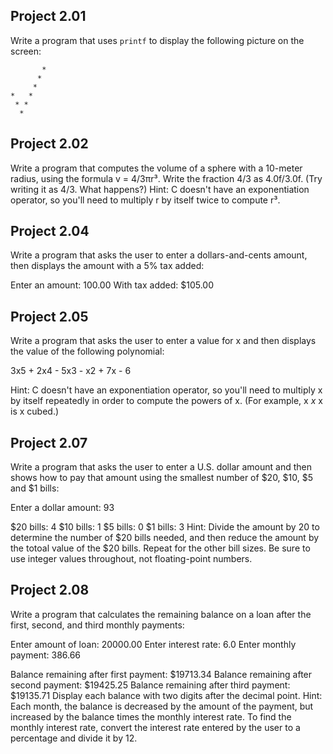 
## Project 2.01

Write a program that uses `printf` to display the following picture on the
screen:

```shell
       *
      *
     *
*   *
 * *
  *
```

## Project 2.02

Write a program that computes the volume of a sphere with a 10-meter radius, using the formula v = 4/3πr³. Write the fraction 4/3 as 4.0f/3.0f. (Try writing it as 4/3. What happens?) Hint: C doesn't have an exponentiation operator, so you'll need to multiply r by itself twice to compute r³.

## Project 2.04

Write a program that asks the user to enter a dollars-and-cents amount, then displays the amount with a 5% tax added:

Enter an amount: 100.00
With tax added: $105.00

## Project 2.05

Write a program that asks the user to enter a value for x and then displays the value of the following polynomial:

3x5 + 2x4 - 5x3 - x2 + 7x - 6

Hint: C doesn't have an exponentiation operator, so you'll need to multiply x by itself repeatedly in order to compute the powers of x. (For example, x *x* x is x cubed.)

## Project 2.07

Write a program that asks the user to enter a U.S. dollar amount and then shows how to pay that amount using the smallest number of $20, $10, $5 and $1 bills:

Enter a dollar amount: 93

$20 bills: 4
$10 bills: 1
 $5 bills: 0
 $1 bills: 3
Hint: Divide the amount by 20 to determine the number of $20 bills needed, and then reduce the amount by the totoal value of the $20 bills. Repeat for the other bill sizes. Be sure to use integer values throughout, not floating-point numbers.

## Project 2.08

Write a program that calculates the remaining balance on a loan after the first, second, and third monthly payments:

Enter amount of loan: 20000.00
Enter interest rate: 6.0
Enter monthly payment: 386.66

Balance remaining after first payment: $19713.34
Balance remaining after second payment: $19425.25
Balance remaining after third payment: $19135.71
Display each balance with two digits after the decimal point. Hint: Each month, the balance is decreased by the amount of the payment, but increased by the balance times the monthly interest rate. To find the monthly interest rate, convert the interest rate entered by the user to a percentage and divide it by 12.
